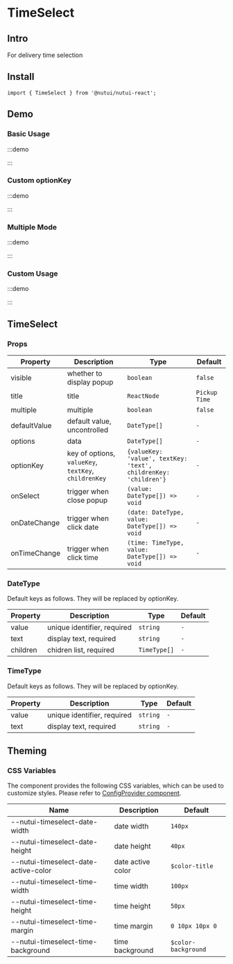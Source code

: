 # TimeSelect

## Intro

For delivery time selection

## Install

```tsx
import { TimeSelect } from '@nutui/nutui-react';
```

## Demo

### Basic Usage

:::demo

<CodeBlock src='h5/demo1.tsx'></CodeBlock>

:::

### Custom optionKey

:::demo

<CodeBlock src='h5/demo2.tsx'></CodeBlock>

:::

### Multiple Mode

:::demo

<CodeBlock src='h5/demo3.tsx'></CodeBlock>

:::

### Custom Usage

:::demo

<CodeBlock src='h5/demo4.tsx'></CodeBlock>

:::

## TimeSelect

### Props

| Property | Description | Type | Default |
| --- | --- | --- | --- |
| visible | whether to display popup | `boolean` | `false` |
| title | title | `ReactNode` | `Pickup Time` |
| multiple | multiple | `boolean` | `false` |
| defaultValue | default value, uncontrolled | `DateType[]` | `-` |
| options | data | `DateType[]` | `-` |
| optionKey | key of options, `valueKey`, `textKey`, `childrenKey` | `{valueKey: 'value', textKey: 'text', childrenKey: 'children'}` | `-` |
| onSelect | trigger when close popup | `(value: DateType[]) => void` | `-` |
| onDateChange | trigger when click date | `(date: DateType, value: DateType[]) => void` | `-` |
| onTimeChange | trigger when click time | `(time: TimeType, value: DateType[]) => void` | `-` |

### DateType

Default keys as follows. They will be replaced by optionKey.

| Property | Description | Type | Default |
| --- | --- | --- | --- |
| value | unique identifier, required | `string` | `-` |
| text | display text, required | `string` | `-` |
| children | chidren list, required | `TimeType[]` | `-` |

### TimeType

Default keys as follows. They will be replaced by optionKey.

| Property | Description | Type | Default |
| --- | --- | --- | --- |
| value | unique identifier, required | `string` | `-` |
| text | display text, required | `string` | `-` |

## Theming

### CSS Variables

The component provides the following CSS variables, which can be used to customize styles. Please refer to [ConfigProvider component](#/en-US/component/configprovider).

| Name | Description | Default |
| --- | --- | --- |
| \--nutui-timeselect-date-width | date width | `140px` |
| \--nutui-timeselect-date-height | date height | `40px` |
| \--nutui-timeselect-date-active-color | date active color | `$color-title` |
| \--nutui-timeselect-time-width | time width | `100px` |
| \--nutui-timeselect-time-height | time height | `50px` |
| \--nutui-timeselect-time-margin | time margin | `0 10px 10px 0` |
| \--nutui-timeselect-time-background | time background | `$color-background` |

